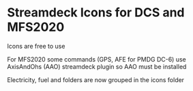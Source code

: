 # Streamdeck Icons for DCS and MFS2020
Icons are free to use

For MFS2020 some commands (GPS, AFE for PMDG DC-6) use AxisAndOhs (AAO) streamdeck plugin so AAO must be installed

Electricity, fuel and folders are now grouped in the icons folder

